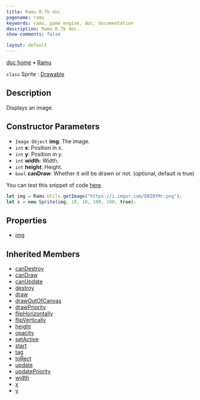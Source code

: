 ```yaml
---
title: Ramu 0.7b doc
pagename: ramu
keywords: ramu, game engine, doc, documentation
description: Ramu 0.7b doc.
show-comments: false

layout: default
---
```

[doc home](home) &#8226; [Ramu](../)  

``class`` Sprite : [Drawable](Drawable)

## Description
Displays an image.

## Constructor Parameters
- ``Image Object`` **img**: The image.  
- ``int`` **x**: Position in x.  
- ``int`` **y**: Position in y.  
- ``int`` **width**: Width.   
- ``int`` **height**: Height.   
- ``bool`` **canDraw**: Whether it will be drawn or not. (optional, default is true)   

You can test this snippet of code [here](https://hermespasser.github.io/p/ramu/tryramu/?let%20img%20=%20Ramu.Utils.getImage(%22https://i.imgur.com/E0Z8YMr.png%22);%0Alet%20s%20=%20new%20Sprite(img,%2010,%2010,%20100,%20100,%20true);%0A%0ARamu.init();).
```javascript
let img = Ramu.Utils.getImage("https://i.imgur.com/E0Z8YMr.png");
let s = new Sprite(img, 10, 10, 100, 100, true);
```

## Properties
- [img](Sprite.img)  

## Inherited Members
- [canDestroy](GameObj.canDestroy)  
- [canDraw](Drawable.canDraw)  
- [canUpdate](GameObj.canUpdate)  
- [destroy](GameObj.destroy)  
- [draw](Drawable.draw)  
- [drawOutOfCanvas](Drawable.drawOutOfCanvas)  
- [drawPriority](Drawable.drawPriority)  
- [flipHorizontally](Drawable.flipHorizontally)  
- [flipVertically](Drawable.flipVertically)  
- [height](GameObj.height)  
- [opacity](Drawable.opacity)  
- [setActive](GameObj.setActive)  
- [start](GameObj.start)  
- [tag](GameObj.tag)  
- [toRect](GameObj.toRect)  
- [update](GameObj.update)   
- [updatePriority](GameObj.updatePriority)  
- [width](GameObj.width)  
- [x](GameObj.x)  
- [y](GameObj.y)  